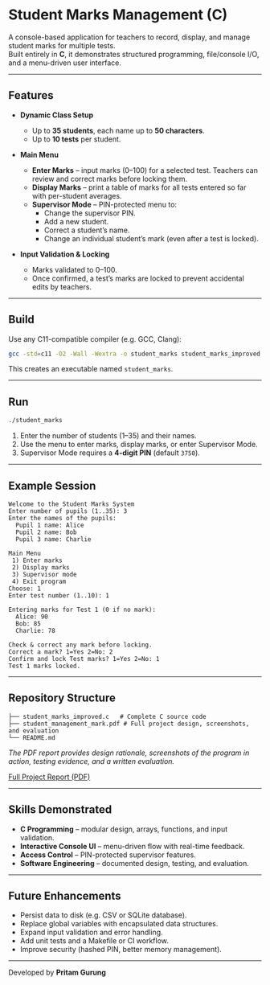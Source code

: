 # Student Marks Management (C)

A console-based application for teachers to record, display, and manage student marks for multiple tests.  
Built entirely in **C**, it demonstrates structured programming, file/console I/O, and a menu-driven user interface.

---

## Features

* **Dynamic Class Setup**
  * Up to **35 students**, each name up to **50 characters**.
  * Up to **10 tests** per student.

* **Main Menu**
  * **Enter Marks** – input marks (0–100) for a selected test. Teachers can review and correct marks before locking them.
  * **Display Marks** – print a table of marks for all tests entered so far with per-student averages.
  * **Supervisor Mode** – PIN-protected menu to:
    * Change the supervisor PIN.
    * Add a new student.
    * Correct a student’s name.
    * Change an individual student’s mark (even after a test is locked).

* **Input Validation & Locking**
  * Marks validated to 0–100.
  * Once confirmed, a test’s marks are locked to prevent accidental edits by teachers.

---

## Build

Use any C11-compatible compiler (e.g. GCC, Clang):

```bash
gcc -std=c11 -O2 -Wall -Wextra -o student_marks student_marks_improved.c
```

This creates an executable named `student_marks`.

---

## Run

```bash
./student_marks
```

1. Enter the number of students (1–35) and their names.
2. Use the menu to enter marks, display marks, or enter Supervisor Mode.
3. Supervisor Mode requires a **4-digit PIN** (default `3750`).

---

## Example Session

```
Welcome to the Student Marks System
Enter number of pupils (1..35): 3
Enter the names of the pupils:
  Pupil 1 name: Alice
  Pupil 2 name: Bob
  Pupil 3 name: Charlie

Main Menu
 1) Enter marks
 2) Display marks
 3) Supervisor mode
 4) Exit program
Choose: 1
Enter test number (1..10): 1

Entering marks for Test 1 (0 if no mark):
  Alice: 90
  Bob: 85
  Charlie: 78

Check & correct any mark before locking.
Correct a mark? 1=Yes 2=No: 2
Confirm and lock Test marks? 1=Yes 2=No: 1
Test 1 marks locked.
```

---

## Repository Structure

```
├── student_marks_improved.c   # Complete C source code
├── student_management_mark.pdf # Full project design, screenshots, and evaluation
└── README.md
```

*The PDF report provides design rationale, screenshots of the program in action, testing evidence, and a written evaluation.*

[Full Project Report (PDF)](ActionOnWeight-Patient-System/hospitalproject.pdf)

---

## Skills Demonstrated

* **C Programming** – modular design, arrays, functions, and input validation.
* **Interactive Console UI** – menu-driven flow with real-time feedback.
* **Access Control** – PIN-protected supervisor features.
* **Software Engineering** – documented design, testing, and evaluation.

---

## Future Enhancements

* Persist data to disk (e.g. CSV or SQLite database).
* Replace global variables with encapsulated data structures.
* Expand input validation and error handling.
* Add unit tests and a Makefile or CI workflow.
* Improve security (hashed PIN, better memory management).

---

Developed by **Pritam Gurung**  
